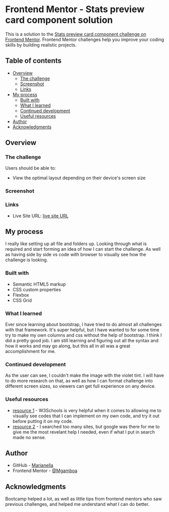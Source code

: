 # Frontend Mentor - Stats preview card component solution

This is a solution to the [Stats preview card component challenge on Frontend Mentor](https://www.frontendmentor.io/challenges/stats-preview-card-component-8JqbgoU62). Frontend Mentor challenges help you improve your coding skills by building realistic projects. 

## Table of contents

- [Overview](#overview)
  - [The challenge](#the-challenge)
  - [Screenshot](#screenshot)
  - [Links](#links)
- [My process](#my-process)
  - [Built with](#built-with)
  - [What I learned](#what-i-learned)
  - [Continued development](#continued-development)
  - [Useful resources](#useful-resources)
- [Author](#author)
- [Acknowledgments](#acknowledgments)


## Overview

### The challenge

Users should be able to:

- View the optimal layout depending on their device's screen size

### Screenshot



### Links

- Live Site URL: [live site URL](https://marianellag1.github.io/Stats-Card/)

## My process
I really like setting up all file and folders up. Looking through what is required and start forming an idea of how I can start the challenge. As well as having side by side vs code with browser to visually see how the challenge is looking.

### Built with

- Semantic HTML5 markup
- CSS custom properties
- Flexbox
- CSS Grid


### What I learned

Ever since learning about bootstrap, I have tried to do almost all challenges with that framework. It's super helpful, but I have wanted 
to for some time try to make my own columns and css without the help of bootstrap. I think I did a pretty good job. I am still learning and
figuring out all the syntax and how it works and may go along, but this all in all was a great accomplishment for me.

### Continued development

As the user can see, I couldn't make the image with the violet tint. I will have to do more research on that, as well as how I can format challenge into different screen sizes, so viewers can get full experience on any device.

### Useful resources

- [resource 1](https://www.w3schools.com/) - W3Schools is very helpful when it comes to allowing me to visually see codes that I can implement on my own code, and try it out before putting it on my code.
- [resource 2](https://www.google.com) - I searched too many sites, but google was there for me to give me the most revelant help I needed, even if what I put in search made no sense.


## Author

- GitHub - [Marianella](https://github.com/Marianellag1)
- Frontend Mentor - [@Mgamboa](https://www.frontendmentor.io/profile/Marianellag1)


## Acknowledgments

Bootcamp helped a lot, as well as little tips from frontend mentors who saw previous challenges, and helped me understand what I can do better.

